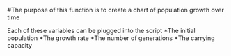 #The purpose of this function is to create a chart of population growth over time

Each of these variables can be plugged into the script
 *The initial population
 *The growth rate
 *The number of generations
 *The carrying capacity
 
